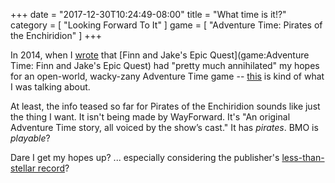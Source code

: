 +++
date = "2017-12-30T10:24:49-08:00"
title = "What time is it!?"
category = [ "Looking Forward To It" ]
game = [ "Adventure Time: Pirates of the Enchiridion" ]
+++

In 2014, when I <a href="https://tsuereth.com/glog/2014/06/29/im-just-gonna-stick-with-the-cartoon-from-now-on/">wrote</a> that [Finn and Jake's Epic Quest](game:Adventure Time: Finn and Jake's Epic Quest) had "pretty much annihilated" my hopes for an open-world, wacky-zany Adventure Time game -- <a href="https://www.outrightgames.com/adventure-time-pirates-of-the-enchiridion/">this</a> is kind of what I was talking about.

At least, the info teased so far for Pirates of the Enchiridion sounds like just the thing I want.  It isn't being made by WayForward.  It's "An original Adventure Time story, all voiced by the show’s cast."  It has <i>pirates</i>.  BMO is <i>playable</i>?

Dare I get my hopes up?  ... especially considering the publisher's <a href="http://www.metacritic.com/game/switch/ben-10">less-than-stellar record</a>?
